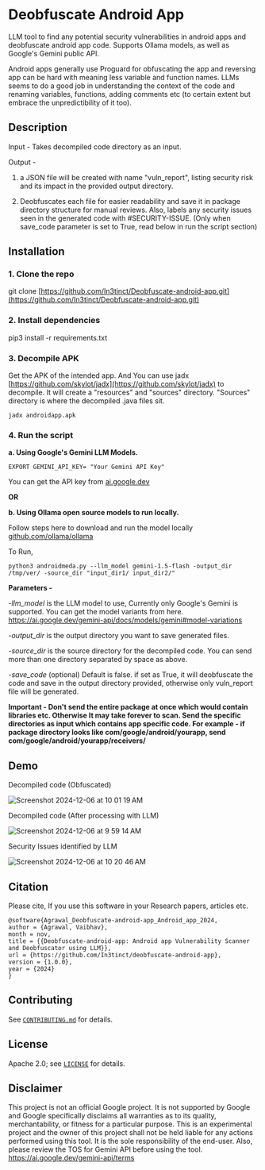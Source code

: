 # Deobfuscate Android App

LLM tool to find any potential security vulnerabilities in android apps and deobfuscate android app code. Supports Ollama models, as well as Google's Gemini public API. 

Android apps generally use Proguard for obfuscating the app and reversing app can be hard with meaning less variable and function names. LLMs seems to do a good job in understanding the context of the code and renaming variables, functions, adding comments etc (to certain extent but embrace the unpredictibility of it too).

## Description

Input - Takes decompiled code directory as an input.

Output -

1) a JSON file will be created with name "vuln_report", listing security risk and its impact in the provided output directory.

2) Deobfuscates each file for easier readability and save it in package directory structure for manual reviews. Also, labels any security issues seen in the generated code with #SECURITY-ISSUE. (Only when save_code parameter is set to True, read below in run the script section)

## Installation

### 1. Clone the repo

git clone [https://github.com/In3tinct/Deobfuscate-android-app.git](https://github.com/In3tinct/Deobfuscate-android-app.git)

### 2. Install dependencies 

pip3 install -r requirements.txt

### 3. Decompile APK

Get the APK of the intended app. And You can use jadx [https://github.com/skylot/jadx](https://github.com/skylot/jadx) to decompile.
It will create a "resources" and "sources" directory. "Sources" directory is where the decompiled .java files sit.

`jadx androidapp.apk`

### 4. Run the script 

**a. Using Google's Gemini LLM Models.**

`EXPORT GEMINI_API_KEY= "Your Gemini API Key"`

You can get the API key from [ai.google.dev](https://ai.google.dev/)

**OR**

**b. Using Ollama open source models to run locally.**

Follow steps here to download and run the model locally [github.com/ollama/ollama](https://github.com/ollama/ollama) 

To Run, 

`python3 androidmeda.py --llm_model gemini-1.5-flash -output_dir /tmp/ver/ -source_dir "input_dir1/ input_dir2/"`

**Parameters -** 

*-llm_model* is the LLM model to use, Currently only Google's Gemini is supported. You can get the model variants from here. https://ai.google.dev/gemini-api/docs/models/gemini#model-variations

*-output_dir* is the output directory you want to save generated files.

*-source_dir* is the source directory for the decompiled code. You can send more than one directory separated by space as above.

*-save_code* (optional) Default is false. if set as True, it will deobfuscate the code and save in the output directory provided, otherwise only vuln_report file will be generated.

**Important - Don't send the entire package at once which would contain libraries etc. Otherwise It may take forever to scan. Send the specific directories as input which contains app specific code. For example - if package directory looks like com/google/android/yourapp, send com/google/android/yourapp/receivers/**

## Demo

Decompiled code (Obfuscated)

![Screenshot 2024-12-06 at 10 01 19 AM](https://github.com/user-attachments/assets/37cd1454-6187-4027-8b34-1546fc9921b9)

Decompiled code (After processing with LLM)

![Screenshot 2024-12-06 at 9 59 14 AM](https://github.com/user-attachments/assets/a9c8d34d-3a24-4f64-819a-b908a8dc815f)

Security Issues identified by LLM

![Screenshot 2024-12-06 at 10 20 46 AM](https://github.com/user-attachments/assets/bba67dd9-69e8-4323-b696-203a232a33cd)

## Citation
Please cite, If you use this software in your Research papers, articles etc.

```
@software{Agrawal_Deobfuscate-android-app_Android_app_2024,
author = {Agrawal, Vaibhav},
month = nov,
title = {{Deobfuscate-android-app: Android app Vulnerability Scanner and Deobfuscator using LLM}},
url = {https://github.com/In3tinct/deobfuscate-android-app},
version = {1.0.0},
year = {2024}
}
```

## Contributing

See [`CONTRIBUTING.md`](docs/CONTRIBUTING.md) for details.

## License

Apache 2.0; see [`LICENSE`](LICENSE) for details.

## Disclaimer

This project is not an official Google project. It is not supported by
Google and Google specifically disclaims all warranties as to its quality,
merchantability, or fitness for a particular purpose. 
This is an experimental project and the owner of this project shall not be held liable for any actions performed using this tool. It is the sole responsibility of the end-user.
Also, please review the TOS for Gemini API before using the tool. https://ai.google.dev/gemini-api/terms
